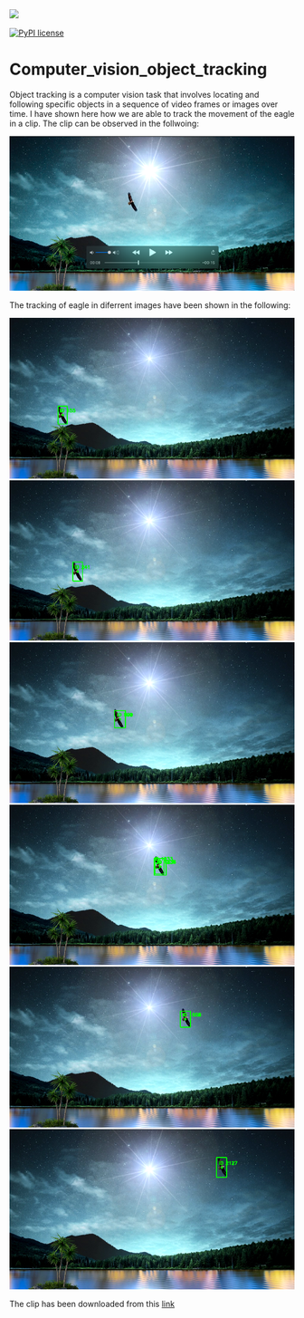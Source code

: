  <img src="https://img.shields.io/badge/Colab-F9AB00?style=for-the-badge&logo=googlecolab&color=525252" /> 
 
[![PyPI license](https://img.shields.io/pypi/l/ansicolortags.svg)](https://pypi.python.org/pypi/ansicolortags/)


# Computer_vision_object_tracking

Object tracking is a computer vision task that involves locating and following specific objects in a sequence of video frames or images over time. 
I have shown here how we are able to track the movement of the eagle in a clip. 
The clip can be observed in the follwoing:

[![Watch the video](https://github.com/Sarvandani/Computer_vision_object_tracking/blob/main/image_movie.png)](https://drive.google.com/uc?id=1nOI6pIpUJ38lLSaz7Jv60exiwtvaifGW)

The tracking of eagle in diferrent images have been shown in the following:
<div align="center">
<img src='https://github.com/Sarvandani/Computer_vision_object_tracking/blob/main/1.png'>
</div>

<div align="center">
<img src='https://github.com/Sarvandani/Computer_vision_object_tracking/blob/main/2.png' >
</div>

<div align="center">
<img src='https://github.com/Sarvandani/Computer_vision_object_tracking/blob/main/3.png' >
</div>

<div align="center">
<img src='https://github.com/Sarvandani/Computer_vision_object_tracking/blob/main/4.png' >
</div>

<div align="center">
<img src='https://github.com/Sarvandani/Computer_vision_object_tracking/blob/main/5.png' >
</div>

<div align="center">
<img src='https://github.com/Sarvandani/Computer_vision_object_tracking/blob/main/6.png' >
</div>

The clip has been downloaded from this [link](https://pixabay.com/fr/videos/star-ciel-lac-%C3%A9tang-paysage-41510/)
